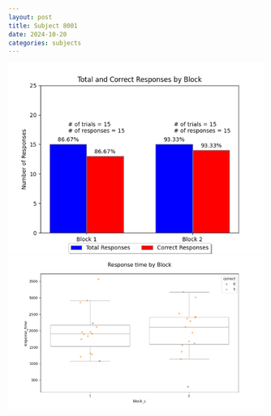 ```yaml
---
layout: post
title: Subject 8001
date: 2024-10-20
categories: subjects
---
```


![](data/8001/run-2/8001_ATS_responses.png)
![](data/8001/run-2/8001_ATS_rt.png)
